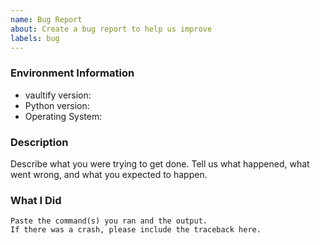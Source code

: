 ```yaml
---
name: Bug Report
about: Create a bug report to help us improve
labels: bug
---
```


<!-- Please search existing issues to avoid creating duplicates. -->

### Environment Information

-   vaultify version:
-   Python version:
-   Operating System:

### Description

Describe what you were trying to get done.
Tell us what happened, what went wrong, and what you expected to happen.

### What I Did

```
Paste the command(s) you ran and the output.
If there was a crash, please include the traceback here.
```
